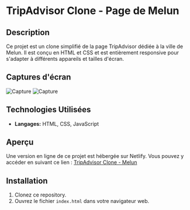 # TripAdvisor Clone - Page de Melun

## Description

Ce projet est un clone simplifié de la page TripAdvisor dédiée à la ville de Melun. Il est conçu en HTML et CSS et est entièrement responsive pour s'adapter à différents appareils et tailles d'écran.

## Captures d'écran

![Capture](https://github.com/GabrielLRdP/TripAdvisor-Frontend/assets/149192169/eb234db3-ca5f-4e0c-a5c2-e3b063d5bb83)
![Capture](https://github.com/GabrielLRdP/TripAdvisor-Frontend/assets/149192169/b8c0b51c-c21d-4347-81c9-f776cddc8b20)



## Technologies Utilisées

- **Langages:** HTML, CSS, JavaScript

## Aperçu

Une version en ligne de ce projet est hébergée sur Netlify. Vous pouvez y accéder en suivant ce lien : [TripAdvisor Clone - Melun](https://tripadvisor-gab.netlify.app/)

## Installation

1. Clonez ce repository.
2. Ouvrez le fichier `index.html` dans votre navigateur web.
